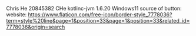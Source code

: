 Chris He
20845382 CHe
kotlinc-jvm 1.6.20
Windows11 
source of button: website: https://www.flaticon.com/free-icon/border-style_7778036?term=style%20line&page=1&position=33&page=1&position=33&related_id=7778036&origin=search